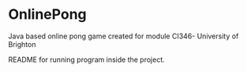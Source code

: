 OnlinePong
==========

Java based online pong game created for module CI346- University of Brighton

README for running program inside the project.
